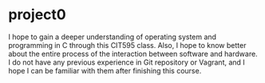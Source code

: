 # project0 
I hope to gain a deeper understanding of operating system and programming in C through this CIT595 class. Also, I hope to know better about the entire process of the interaction between software and hardware. I do not have any previous experience in Git repository or Vagrant, and I hope I can be familiar with them after finishing this course.
